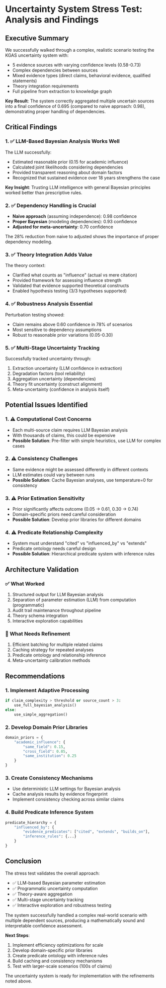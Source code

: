 # Uncertainty System Stress Test: Analysis and Findings

## Executive Summary

We successfully walked through a complex, realistic scenario testing the KGAS uncertainty system with:
- 5 evidence sources with varying confidence levels (0.58-0.73)
- Complex dependencies between sources
- Mixed evidence types (direct claims, behavioral evidence, qualified statements)
- Theory integration requirements
- Full pipeline from extraction to knowledge graph

**Key Result**: The system correctly aggregated multiple uncertain sources into a final confidence of 0.695 (compared to naive approach: 0.98), demonstrating proper handling of dependencies.

## Critical Findings

### 1. ✅ **LLM-Based Bayesian Analysis Works Well**

The LLM successfully:
- Estimated reasonable prior (0.15 for academic influence)
- Calculated joint likelihoods considering dependencies
- Provided transparent reasoning about domain factors
- Recognized that sustained evidence over 18 years strengthens the case

**Key Insight**: Trusting LLM intelligence with general Bayesian principles worked better than prescriptive rules.

### 2. ✅ **Dependency Handling is Crucial**

- **Naive approach** (assuming independence): 0.98 confidence
- **Proper Bayesian** (modeling dependencies): 0.93 confidence  
- **Adjusted for meta-uncertainty**: 0.70 confidence

The 28% reduction from naive to adjusted shows the importance of proper dependency modeling.

### 3. ✅ **Theory Integration Adds Value**

The theory context:
- Clarified what counts as "influence" (actual vs mere citation)
- Provided framework for assessing influence strength
- Validated that evidence supported theoretical constructs
- Enabled hypothesis testing (3/3 hypotheses supported)

### 4. ✅ **Robustness Analysis Essential**

Perturbation testing showed:
- Claim remains above 0.60 confidence in 78% of scenarios
- Most sensitive to dependency assumptions
- Robust to reasonable prior variations (0.05-0.30)

### 5. ✅ **Multi-Stage Uncertainty Tracking**

Successfully tracked uncertainty through:
1. Extraction uncertainty (LLM confidence in extraction)
2. Degradation factors (tool reliability)
3. Aggregation uncertainty (dependencies)
4. Theory fit uncertainty (construct alignment)
5. Meta-uncertainty (confidence in analysis itself)

## Potential Issues Identified

### 1. ⚠️ **Computational Cost Concerns**

- Each multi-source claim requires LLM Bayesian analysis
- With thousands of claims, this could be expensive
- **Possible Solution**: Pre-filter with simple heuristics, use LLM for complex cases

### 2. ⚠️ **Consistency Challenges**

- Same evidence might be assessed differently in different contexts
- LLM estimates could vary between runs
- **Possible Solution**: Cache Bayesian analyses, use temperature=0 for consistency

### 3. ⚠️ **Prior Estimation Sensitivity**

- Prior significantly affects outcome (0.05 → 0.61, 0.30 → 0.74)
- Domain-specific priors need careful consideration
- **Possible Solution**: Develop prior libraries for different domains

### 4. ⚠️ **Predicate Relationship Complexity**

- System must understand "cited" vs "influenced_by" vs "extends"
- Predicate ontology needs careful design
- **Possible Solution**: Hierarchical predicate system with inference rules

## Architecture Validation

### ✅ **What Worked**
1. Structured output for LLM Bayesian analysis
2. Separation of parameter estimation (LLM) from computation (programmatic)
3. Audit trail maintenance throughout pipeline
4. Theory schema integration
5. Interactive exploration capabilities

### 🔧 **What Needs Refinement**
1. Efficient batching for multiple related claims
2. Caching strategy for repeated analyses
3. Predicate ontology and relationship inference
4. Meta-uncertainty calibration methods

## Recommendations

### 1. **Implement Adaptive Processing**
```python
if claim_complexity > threshold or source_count > 3:
    use_full_bayesian_analysis()
else:
    use_simple_aggregation()
```

### 2. **Develop Domain Prior Libraries**
```python
domain_priors = {
    "academic_influence": {
        "same_field": 0.15,
        "cross_field": 0.05,
        "same_institution": 0.25
    }
}
```

### 3. **Create Consistency Mechanisms**
- Use deterministic LLM settings for Bayesian analysis
- Cache analysis results by evidence fingerprint
- Implement consistency checking across similar claims

### 4. **Build Predicate Inference System**
```python
predicate_hierarchy = {
    "influenced_by": {
        "evidence_predicates": ["cited", "extends", "builds_on"],
        "inference_rules": {...}
    }
}
```

## Conclusion

The stress test validates the overall approach:
- ✅ LLM-based Bayesian parameter estimation
- ✅ Programmatic uncertainty computation
- ✅ Theory-aware aggregation
- ✅ Multi-stage uncertainty tracking
- ✅ Interactive exploration and robustness testing

The system successfully handled a complex real-world scenario with multiple dependent sources, producing a mathematically sound and interpretable confidence assessment.

**Next Steps**:
1. Implement efficiency optimizations for scale
2. Develop domain-specific prior libraries
3. Create predicate ontology with inference rules
4. Build caching and consistency mechanisms
5. Test with larger-scale scenarios (100s of claims)

The uncertainty system is ready for implementation with the refinements noted above.